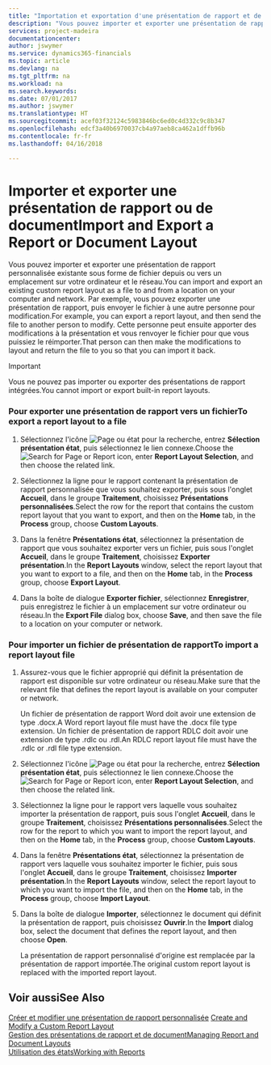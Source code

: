 ```yaml
---
title: "Importation et exportation d'une présentation de rapport et de document | Microsoft Docs"
description: "Vous pouvez importer et exporter une présentation de rapport personnalisée existante sous forme de fichier depuis ou vers un emplacement sur votre ordinateur et le réseau."
services: project-madeira
documentationcenter: 
author: jswymer
ms.service: dynamics365-financials
ms.topic: article
ms.devlang: na
ms.tgt_pltfrm: na
ms.workload: na
ms.search.keywords: 
ms.date: 07/01/2017
ms.author: jswymer
ms.translationtype: HT
ms.sourcegitcommit: acef03f32124c5983846bc6ed0c4d332c9c8b347
ms.openlocfilehash: edcf3a40b6970037cb4a97aeb8ca462a1dffb96b
ms.contentlocale: fr-fr
ms.lasthandoff: 04/16/2018

---
```

# <a name="import-and-export-a-report-or-document-layout"></a><span data-ttu-id="fc55d-103">Importer et exporter une présentation de rapport ou de document</span><span class="sxs-lookup"><span data-stu-id="fc55d-103">Import and Export a Report or Document Layout</span></span>
<span data-ttu-id="fc55d-104">Vous pouvez importer et exporter une présentation de rapport personnalisée existante sous forme de fichier depuis ou vers un emplacement sur votre ordinateur et le réseau.</span><span class="sxs-lookup"><span data-stu-id="fc55d-104">You can import and export an existing custom report layout as a file to and from a location on your computer and network.</span></span> <span data-ttu-id="fc55d-105">Par exemple, vous pouvez exporter une présentation de rapport, puis envoyer le fichier à une autre personne pour modification.</span><span class="sxs-lookup"><span data-stu-id="fc55d-105">For example, you can export a report layout, and then send the file to another person to modify.</span></span> <span data-ttu-id="fc55d-106">Cette personne peut ensuite apporter des modifications à la présentation et vous renvoyer le fichier pour que vous puissiez le réimporter.</span><span class="sxs-lookup"><span data-stu-id="fc55d-106">That person can then make the modifications to layout and return the file to you so that you can import it back.</span></span>  
  
> [!IMPORTANT]  
>  <span data-ttu-id="fc55d-107">Vous ne pouvez pas importer ou exporter des présentations de rapport intégrées.</span><span class="sxs-lookup"><span data-stu-id="fc55d-107">You cannot import or export built-in report layouts.</span></span>  
  
### <a name="to-export-a-report-layout-to-a-file"></a><span data-ttu-id="fc55d-108">Pour exporter une présentation de rapport vers un fichier</span><span class="sxs-lookup"><span data-stu-id="fc55d-108">To export a report layout to a file</span></span>  
  
1.  <span data-ttu-id="fc55d-109">Sélectionnez l'icône ![Page ou état pour la recherche](media/ui-search/search_small.png "Page ou état pour la recherche"), entrez **Sélection présentation état**, puis sélectionnez le lien connexe.</span><span class="sxs-lookup"><span data-stu-id="fc55d-109">Choose the ![Search for Page or Report](media/ui-search/search_small.png "Search for Page or Report icon") icon, enter **Report Layout Selection**, and then choose the related link.</span></span>  
  
2.  <span data-ttu-id="fc55d-110">Sélectionnez la ligne pour le rapport contenant la présentation de rapport personnalisée que vous souhaitez exporter, puis sous l'onglet **Accueil**, dans le groupe **Traitement**, choisissez **Présentations personnalisées**.</span><span class="sxs-lookup"><span data-stu-id="fc55d-110">Select the row for the report that contains the custom report layout that you want to export, and then on the **Home** tab, in the **Process** group, choose **Custom Layouts**.</span></span>  
  
3.  <span data-ttu-id="fc55d-111">Dans la fenêtre **Présentations état**, sélectionnez la présentation de rapport que vous souhaitez exporter vers un fichier, puis sous l'onglet **Accueil**, dans le groupe **Traitement**, choisissez **Exporter présentation**.</span><span class="sxs-lookup"><span data-stu-id="fc55d-111">In the **Report Layouts** window, select the report layout that you want to export to a file, and then on the **Home** tab, in the **Process** group, choose **Export Layout**.</span></span>  
  
4.  <span data-ttu-id="fc55d-112">Dans la boîte de dialogue **Exporter fichier**, sélectionnez **Enregistrer**, puis enregistrez le fichier à un emplacement sur votre ordinateur ou réseau.</span><span class="sxs-lookup"><span data-stu-id="fc55d-112">In the **Export File** dialog box, choose **Save**, and then save the file to a location on your computer or network.</span></span>  
  
### <a name="to-import-a-report-layout-file"></a><span data-ttu-id="fc55d-113">Pour importer un fichier de présentation de rapport</span><span class="sxs-lookup"><span data-stu-id="fc55d-113">To import a report layout file</span></span>  
  
1. <span data-ttu-id="fc55d-114">Assurez-vous que le fichier approprié qui définit la présentation de rapport est disponible sur votre ordinateur ou réseau.</span><span class="sxs-lookup"><span data-stu-id="fc55d-114">Make sure that the relevant file that defines the report layout is available on your computer or network.</span></span>  
  
    <span data-ttu-id="fc55d-115">Un fichier de présentation de rapport Word doit avoir une extension de type .docx.</span><span class="sxs-lookup"><span data-stu-id="fc55d-115">A Word report layout file must have the .docx file type extension.</span></span> <span data-ttu-id="fc55d-116">Un fichier de présentation de rapport RDLC doit avoir une extension de type .rdlc ou .rdl.</span><span class="sxs-lookup"><span data-stu-id="fc55d-116">An RDLC report layout file must have the .rdlc or .rdl file type extension.</span></span>  
  
2. <span data-ttu-id="fc55d-117">Sélectionnez l'icône ![Page ou état pour la recherche](media/ui-search/search_small.png "Page ou état pour la recherche"), entrez **Sélection présentation état**, puis sélectionnez le lien connexe.</span><span class="sxs-lookup"><span data-stu-id="fc55d-117">Choose the ![Search for Page or Report](media/ui-search/search_small.png "Search for Page or Report icon") icon, enter **Report Layout Selection**, and then choose the related link.</span></span>  
  
3. <span data-ttu-id="fc55d-118">Sélectionnez la ligne pour le rapport vers laquelle vous souhaitez importer la présentation de rapport, puis sous l'onglet **Accueil**, dans le groupe **Traitement**, choisissez **Présentations personnalisées**.</span><span class="sxs-lookup"><span data-stu-id="fc55d-118">Select the row for the report to which you want to import the report layout, and then on the **Home** tab, in the **Process** group, choose **Custom Layouts**.</span></span>  
  
4. <span data-ttu-id="fc55d-119">Dans la fenêtre **Présentations état**, sélectionnez la présentation de rapport vers laquelle vous souhaitez importer le fichier, puis sous l'onglet **Accueil**, dans le groupe **Traitement**, choisissez **Importer présentation**.</span><span class="sxs-lookup"><span data-stu-id="fc55d-119">In the **Report Layouts** window, select the report layout to which you want to import the file, and then on the **Home** tab, in the **Process** group, choose **Import Layout**.</span></span>  
  
5. <span data-ttu-id="fc55d-120">Dans la boîte de dialogue **Importer**, sélectionnez le document qui définit la présentation de rapport, puis choisissez **Ouvrir**.</span><span class="sxs-lookup"><span data-stu-id="fc55d-120">In the **Import** dialog box, select the document that defines the report layout, and then choose **Open**.</span></span>  
  
   <span data-ttu-id="fc55d-121">La présentation de rapport personnalisé d'origine est remplacée par la présentation de rapport importée.</span><span class="sxs-lookup"><span data-stu-id="fc55d-121">The original custom report layout is replaced with the imported report layout.</span></span>  
  
## <a name="see-also"></a><span data-ttu-id="fc55d-122">Voir aussi</span><span class="sxs-lookup"><span data-stu-id="fc55d-122">See Also</span></span>  
 <span data-ttu-id="fc55d-123">[Créer et modifier une présentation de rapport personnalisée](ui-how-create-custom-report-layout.md) </span><span class="sxs-lookup"><span data-stu-id="fc55d-123">[Create and Modify a Custom Report Layout](ui-how-create-custom-report-layout.md) </span></span>  
 [<span data-ttu-id="fc55d-124">Gestion des présentations de rapport et de document</span><span class="sxs-lookup"><span data-stu-id="fc55d-124">Managing Report and Document Layouts</span></span>](ui-manage-report-layouts.md)  
 [<span data-ttu-id="fc55d-125">Utilisation des états</span><span class="sxs-lookup"><span data-stu-id="fc55d-125">Working with Reports</span></span>](ui-work-report.md)    
